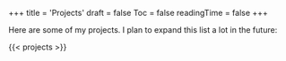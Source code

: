 +++
title = 'Projects'
draft = false
Toc = false
readingTime = false
+++

Here are some of my projects. I plan to expand this list a lot in the future:

{{< projects >}}
